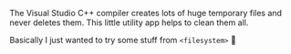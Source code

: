The Visual Studio C++ compiler creates lots of huge temporary files and never deletes them. This little utility app helps to clean them all.

Basically I just wanted to try some stuff from `<filesystem>` 🥢
